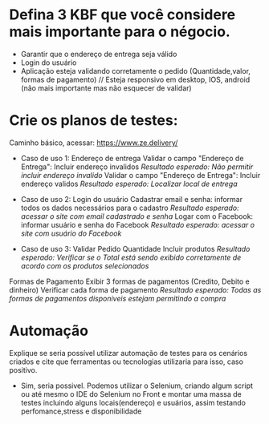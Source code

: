 # Defina 3 KBF que você considere mais importante para o négocio.
* Garantir que o endereço de entrega seja válido 
* Login do usuário 
* Aplicação esteja validando corretamente o pedido (Quantidade,valor, formas de pagamento)
// Esteja responsivo em  desktop, IOS, android (não mais importante mas não esquecer de validar)

# Crie os planos de testes:
Caminho básico, acessar: https://www.ze.delivery/

* Caso de uso 1: Endereço de entrega
Validar o campo "Endereço de Entrega": Incluir endereço invalidos
*Resultado esperado: Não permitir incluir endereço invalido*
Validar o campo "Endereço de Entrega": Incluir endereço validos
*Resultado esperado: Localizar local de entrega*

* Caso de uso 2: Login do usuário
Cadastrar email e senha: informar todos os dados necessários para o cadastro
*Resultado esperado: acessar o site com email cadastrado e senha*
Logar com o Facebook: informar usuário e senha do Facebook
*Resultado esperado: acessar o site com usuário do Facebook*

* Caso de uso 3: Validar Pedido
Quantidade
Incluir produtos
*Resultado esperado: Verificar se o Total está sendo exibido corretamente de acordo com os produtos selecionados*

Formas de Pagamento
Exibir 3 formas de pagamentos (Credito, Debito e dinheiro)
Verificar cada forma de pagamento
*Resultado esperado: Todas as formas de pagamentos disponiveis estejam permitindo a compra*

# Automação
Explique se seria possível utilizar automação de testes para os cenários criados e cite que ferramentas ou tecnologias utilizaria para isso, caso positivo.

* Sim, seria possivel. Podemos utilizar o Selenium, criando algum script ou até mesmo o IDE do Selenium no Front e montar uma massa de testes incluindo alguns locais(endereço) e usuários, assim testando perfomance,stress e disponibilidade
